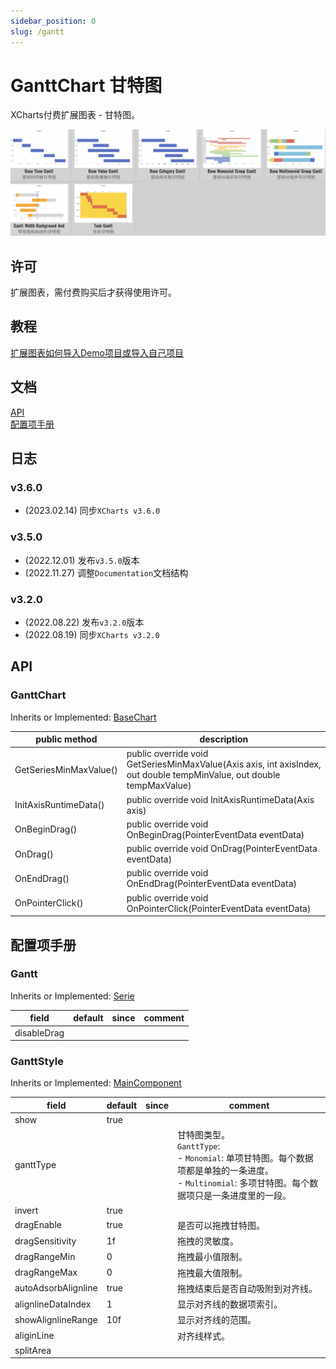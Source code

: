 ```yaml
---
sidebar_position: 0
slug: /gantt
---
```


# GanttChart 甘特图

XCharts付费扩展图表 - 甘特图。

![gantt](img/gantt.png)


## 许可

扩展图表，需付费购买后才获得使用许可。

## 教程

[扩展图表如何导入Demo项目或导入自己项目](https://github.com/XCharts-Team/XCharts-Demo)

## 文档

[API](#api)  
[配置项手册](#配置项手册)  

## 日志

### v3.6.0

* (2023.02.14) 同步`XCharts v3.6.0`

### v3.5.0

* (2022.12.01) 发布`v3.5.0`版本
* (2022.11.27) 调整`Documentation`文档结构

### v3.2.0

* (2022.08.22) 发布`v3.2.0`版本
* (2022.08.19) 同步`XCharts v3.2.0`

## API

### GanttChart

Inherits or Implemented: [BaseChart](https://xcharts-team.github.io/docs/api#basechart)

|public method|description|
|--|--|
| GetSeriesMinMaxValue() |public override void GetSeriesMinMaxValue(Axis axis, int axisIndex, out double tempMinValue, out double tempMaxValue)|
| InitAxisRuntimeData() |public override void InitAxisRuntimeData(Axis axis)|
| OnBeginDrag() |public override void OnBeginDrag(PointerEventData eventData)|
| OnDrag() |public override void OnDrag(PointerEventData eventData)|
| OnEndDrag() |public override void OnEndDrag(PointerEventData eventData)|
| OnPointerClick() |public override void OnPointerClick(PointerEventData eventData)|

## 配置项手册

### Gantt

Inherits or Implemented: [Serie](https://xcharts-team.github.io/docs/configuration#serie)

|field|default|since|comment|
|--|--|--|--|
|disableDrag|||

### GanttStyle

Inherits or Implemented: [MainComponent](https://xcharts-team.github.io/docs/configuration#maincomponent)

|field|default|since|comment|
|--|--|--|--|
|show|true||
|ganttType|||甘特图类型。<br/>`GanttType`:<br/>- `Monomial`: 单项甘特图。每个数据项都是单独的一条进度。<br/>- `Multinomial`: 多项甘特图。每个数据项只是一条进度里的一段。<br/>|
|invert|true||
|dragEnable|true||是否可以拖拽甘特图。
|dragSensitivity|1f||拖拽的灵敏度。
|dragRangeMin|0||拖拽最小值限制。
|dragRangeMax|0||拖拽最大值限制。
|autoAdsorbAlignline|true||拖拽结束后是否自动吸附到对齐线。
|alignlineDataIndex|1||显示对齐线的数据项索引。
|showAlignlineRange|10f||显示对齐线的范围。
|aliginLine|||对齐线样式。
|splitArea|||

